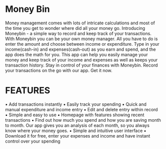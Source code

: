# Money Bin
Money management comes with lots of intricate calculations and most of the time you get to wonder where did all your money go. Introducing Moneybin - a simple way to record and keep track of your transactions. With Moneybin you can be your own money manager. All you have to do is enter the amount and choose between income or expenditure. Type in your income(cash-in) and expenses(cash-out) as you earn and spend, and the app does the math for you. This app can help you easily manage your money and keep track of your income and expenses as well as keeps your transaction history. Stay in control of your finances with Moneybin. Record your transactions on the go with our app. Get it now.

# FEATURES

▪️ Add transactions instantly
▪️ Easily track your spending
▪️ Quick and manual expenditure and income entry
▪️ Edit and delete entry within record
▪️ Simple and easy to use
▪️ Homepage with features showing recent transactions
▪️ Find out how much you spend and how you are saving month to month. Our app gives you an analysis of each month, so you always know where your money goes.
▪️ Simple and intuitive user interface
▪️ Download it for free, enter your expenses and income and have instant control over your spending
